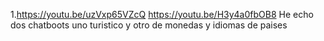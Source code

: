 1.https://youtu.be/uzVxp65VZcQ
https://youtu.be/H3y4a0fbOB8
He echo dos chatboots uno turistico y otro de monedas y idiomas de paises
